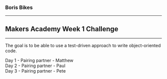 ### Boris Bikes

***

## Makers Academy Week 1 Challenge

***

The goal is to be able to use a test-driven approach to write object-oriented code.

Day 1 - Pairing partner - Matthew <br>
Day 2 - Pairing partner - Paul <br>
Day 3 - Pairing partner - Pete <br>
